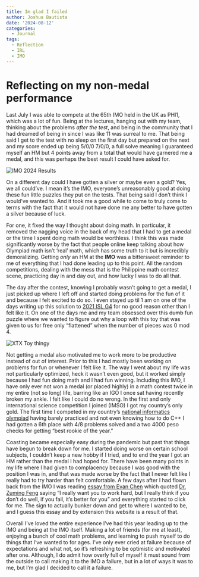 ```yaml
---
title: Im glad I failed
author: Joshua Bautista
date: '2024-08-12'
categories:
  - Journal
tags:
  - Reflection
  - IRL
  - IMO
---
```


# Reflecting on my non-medal performance

Last July I was able to compete at the 65th IMO held in the UK as PHI1, which was a lot of fun. Being at the lectures, hanging out with my team, thinking about the problems *after the test*, and being in the community that I had dreamed of being in since I was like 11 was surreal to me. That being said I get to the test with no sleep on the first day but prepared on the next and my score ended up being 5/0/0 7/0/0, a full solve meaning I guaranteed myself an HM but 4 points away from a total that would have garnered me a medal, and this was perhaps the best result I could have asked for.

![IMO 2024 Results](/IMO2024.png)

On a different day could I have gotten a silver or maybe even a gold? Yes, we all could’ve. I mean it’s the IMO, everyone’s unreasonably good at doing these fun little puzzles they put on the tests. That being said I don’t think I would’ve wanted to. And it took me a good while to come to truly come to terms with the fact that it would not have done me any better to have gotten a silver because of luck. 

For one, it fixed the way I thought about doing math. In particular, it removed the nagging voice in the back of my head that I had to get a medal or the time I spent doing math would be worthless. I think this was made significantly worse by the fact that people online keep talking about how Olympiad math isn’t ‘real’ math, which has some truth to it but is incredibly demoralizing. Getting *only* an HM at the **IMO** was a bittersweet reminder to me of everything that I had done leading up to this point. All the random competitions, dealing with the mess that is the Philippine math contest scene, practicing day in and day out, and how lucky I was to do all that.

The day after the contest, knowing I probably wasn’t going to get a medal, I just picked up where I left off and started doing problems for the fun of it and because I felt excited to do so. I even stayed up til 1 am on one of the days writing up this solution to [2021 ISL G4](https://drive.google.com/file/d/1jHVTUZ4htq4GztjaRCRu0I2N7vMwvP51/view?usp=sharing) for no good reason other than I felt like it. On one of the days me and my team obsessed over this ~~dumb~~ fun puzzle where we wanted to figure out why a loop with this toy that was given to us for free only “flattened” when the number of pieces was 0 mod 4.

![XTX Toy thingy](/XTXToy.jpg)

Not getting a medal also motivated me to work more to be productive instead of out of interest. Prior to this I had mostly been working on problems for fun or whenever I felt like it. The way I went about my life was not particularly optimized, heck it wasn’t even good, but it worked simply because I had fun doing math and I had fun winning. Including this IMO, I have only ever not won a medal (or placed highly) in a math contest twice in my entire (not so long) life, barring like an IGO I once sat having recently broken my ankle. I felt like I could do no wrong. In the first and only international science competition I joined (IMSO) I got my country’s only gold. The first time I competed in my country’s [national informatics olympiad]() having barely practiced and not even knowing how to do C++ I had gotten a 6th place with 4/8 problems solved and a two 4000 peso checks for getting “best rookie of the year.”

Coasting became especially easy during the pandemic but past that things have begun to break down for me. I started doing worse on certain school subjects, I couldn’t keep a new hobby if I tried, and to end the year I got an HM rather than the medal I had hoped for. There have been many points in my life where I had given to complacency because I was good with the position I was in, and that was made worse by the fact that I never felt like I really had to try harder than felt comfortable. A few days after I had flown back from the IMO I was reading [essay from Evan Chen](https://blog.evanchen.cc/2018/01/05/lessons-from-math-olympiads/) which quoted [Dr. Zuming Feng](https://youtu.be/cVlR-5hS6f4?si=GRgURbKv6gaEugpz&t=844) saying “I really want you to work hard, but I really think if you don’t do well, if you fail, it’s better for you” and everything started to click for me. The sign to actually bunker down and get to where I wanted to be, and I guess this essay and by extension this website is a result of that.

Overall I’ve loved the entire experience I’ve had this year leading up to the IMO and being at the IMO itself. Making a lot of friends (for me at least), enjoying a bunch of cool math problems, and learning to push myself to do things that I’ve wanted to for ages. I’ve only ever cried at failure because of expectations and what not, so it’s refreshing to be optimistic and motivated after one. Although, I do admit how overly full of myself it must sound from the outside to call making it to the IMO a failure, but in a lot of ways it was to me, but I’m glad I decided to call it a failure.

